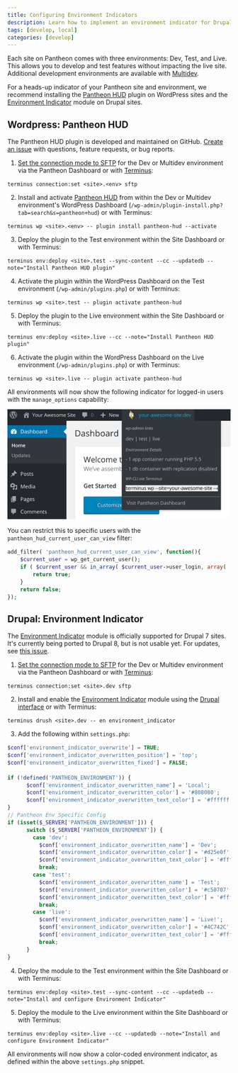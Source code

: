 ```yaml
---
title: Configuring Environment Indicators
description: Learn how to implement an environment indicator for Drupal and WordPress sites running on Pantheon.
tags: [develop, local]
categories: [develop]
---
```

Each site on Pantheon comes with three environments: Dev, Test, and Live. This allows you to develop and test features without impacting the live site. Additional development environments are available with [Multidev](/docs/multidev/).

For a heads-up indicator of your Pantheon site and environment, we recommend installing the [Pantheon HUD](https://wordpress.org/plugins/pantheon-hud) plugin on WordPress sites and the [Environment Indicator](https://www.drupal.org/project/environment_indicator) module on Drupal sites.

## Wordpress: Pantheon HUD
The Pantheon HUD plugin is developed and maintained on GitHub. [Create an issue](https://github.com/pantheon-systems/pantheon-hud/issues) with questions, feature requests, or bug reports.

1. [Set the connection mode to SFTP](/docs/sftp) for the Dev or Multidev environment via the Pantheon Dashboard or with [Terminus](/docs/terminus):

 ```nohighlight
 terminus connection:set <site>.<env> sftp
 ```

2. Install and activate [Pantheon HUD](https://wordpress.org/plugins/pantheon-hud/) from within the Dev or Multidev environment's WordPress Dashboard (`/wp-admin/plugin-install.php?tab=search&s=pantheon+hud`) or with Terminus:

 ```nohighlight
 terminus wp <site>.<env> -- plugin install pantheon-hud --activate
 ```

3. Deploy the plugin to the Test environment within the Site Dashboard or with Terminus:

 ```nohighlight
 terminus env:deploy <site>.test --sync-content --cc --updatedb --note="Install Pantheon HUD plugin"
 ```

4. Activate the plugin within the WordPress Dashboard on the Test environment (`/wp-admin/plugins.php`) or with Terminus:

 ```nohighlight
 terminus wp <site>.test -- plugin activate pantheon-hud
 ```

5. Deploy the plugin to the Live environment within the Site Dashboard or with Terminus:

 ```nohighlight
 terminus env:deploy <site>.live --cc --note="Install Pantheon HUD plugin"
 ```

6. Activate the plugin within the WordPress Dashboard on the Live environment (`/wp-admin/plugins.php`) or with Terminus:

 ```nohighlight
 terminus wp <site>.live -- plugin activate pantheon-hud
 ```

All environments will now show the following indicator for logged-in users with the `manage_options` capability:

![Pantheon HUD](/source/docs/assets/images/pantheon-hud.png)

You can restrict this to specific users with the `pantheon_hud_current_user_can_view` filter:

```php
add_filter( 'pantheon_hud_current_user_can_view', function(){
    $current_user = wp_get_current_user();
    if ( $current_user && in_array( $current_user->user_login, array( 'myuserlogin' ) ) ) {
        return true;
    }
    return false;
});
```

## Drupal: Environment Indicator
The [Environment Indicator](https://www.drupal.org/project/environment_indicator) module is officially supported for Drupal 7 sites. It's currently being ported to Drupal 8, but is not usable yet. For updates, see [this issue](https://www.drupal.org/node/2605572).


1. [Set the connection mode to SFTP](/docs/sftp) for the Dev or Multidev environment via the Pantheon Dashboard or with [Terminus](/docs/terminus):

 ```nohighlight
 terminus connection:set <site>.dev sftp
 ```

2. Install and enable the [Environment Indicator](https://www.drupal.org/project/environment_indicator) module using the [Drupal interface](https://drupal.org/documentation/install/modules-themes) or with Terminus:

 ```nohighlight
 terminus drush <site>.dev -- en environment_indicator
 ```

3. Add the following within `settings.php`:

 ```php
 $conf['environment_indicator_overwrite'] = TRUE;
 $conf['environment_indicator_overwritten_position'] = 'top';
 $conf['environment_indicator_overwritten_fixed'] = FALSE;

 if (!defined('PANTHEON_ENVIRONMENT')) {
       $conf['environment_indicator_overwritten_name'] = 'Local';
       $conf['environment_indicator_overwritten_color'] = '#808080';
       $conf['environment_indicator_overwritten_text_color'] = '#ffffff';
 }
 // Pantheon Env Specific Config
 if (isset($_SERVER['PANTHEON_ENVIRONMENT'])) {
       switch ($_SERVER['PANTHEON_ENVIRONMENT']) {
         case 'dev':
           $conf['environment_indicator_overwritten_name'] = 'Dev';
           $conf['environment_indicator_overwritten_color'] = '#d25e0f';
           $conf['environment_indicator_overwritten_text_color'] = '#ffffff';
           break;
         case 'test':
           $conf['environment_indicator_overwritten_name'] = 'Test';
           $conf['environment_indicator_overwritten_color'] = '#c50707';
           $conf['environment_indicator_overwritten_text_color'] = '#ffffff';
           break;
         case 'live':
           $conf['environment_indicator_overwritten_name'] = 'Live!';
           $conf['environment_indicator_overwritten_color'] = '#4C742C';
           $conf['environment_indicator_overwritten_text_color'] = '#ffffff';
           break;
       }
 }
 ```

4. Deploy the module to the Test environment within the Site Dashboard or with Terminus:

 ```nohighlight
 terminus env:deploy <site>.test --sync-content --cc --updatedb --note="Install and configure Environment Indicator"
 ```

5. Deploy the module to the Live environment within the Site Dashboard or with Terminus:

 ```nohighlight
 terminus env:deploy <site>.live --cc --updatedb --note="Install and configure Environment Indicator"
 ```

All environments will now show a color-coded environment indicator, as defined within the above `settings.php` snippet.
